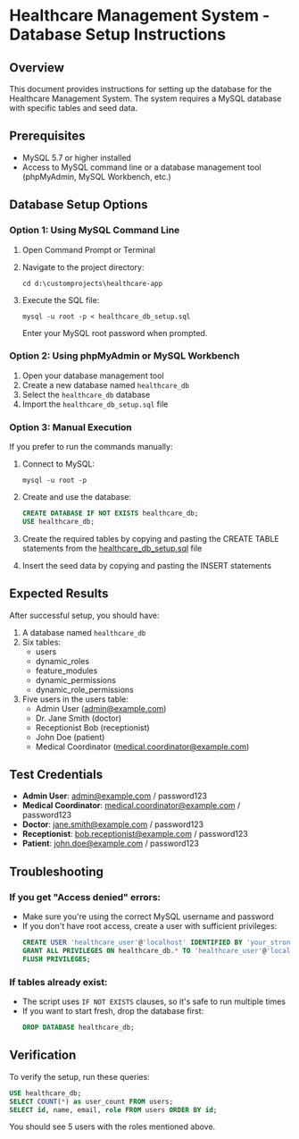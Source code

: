 # Healthcare Management System - Database Setup Instructions

## Overview
This document provides instructions for setting up the database for the Healthcare Management System. The system requires a MySQL database with specific tables and seed data.

## Prerequisites
- MySQL 5.7 or higher installed
- Access to MySQL command line or a database management tool (phpMyAdmin, MySQL Workbench, etc.)

## Database Setup Options

### Option 1: Using MySQL Command Line

1. Open Command Prompt or Terminal
2. Navigate to the project directory:
   ```
   cd d:\customprojects\healthcare-app
   ```

3. Execute the SQL file:
   ```
   mysql -u root -p < healthcare_db_setup.sql
   ```
   
   Enter your MySQL root password when prompted.

### Option 2: Using phpMyAdmin or MySQL Workbench

1. Open your database management tool
2. Create a new database named `healthcare_db`
3. Select the `healthcare_db` database
4. Import the `healthcare_db_setup.sql` file

### Option 3: Manual Execution

If you prefer to run the commands manually:

1. Connect to MySQL:
   ```
   mysql -u root -p
   ```

2. Create and use the database:
   ```sql
   CREATE DATABASE IF NOT EXISTS healthcare_db;
   USE healthcare_db;
   ```

3. Create the required tables by copying and pasting the CREATE TABLE statements from the [healthcare_db_setup.sql](file:///d%3A/customprojects/healthcare-app/healthcare_db_setup.sql) file

4. Insert the seed data by copying and pasting the INSERT statements

## Expected Results

After successful setup, you should have:

1. A database named `healthcare_db`
2. Six tables:
   - users
   - dynamic_roles
   - feature_modules
   - dynamic_permissions
   - dynamic_role_permissions
3. Five users in the users table:
   - Admin User (admin@example.com)
   - Dr. Jane Smith (doctor)
   - Receptionist Bob (receptionist)
   - John Doe (patient)
   - Medical Coordinator (medical.coordinator@example.com)

## Test Credentials

- **Admin User**: admin@example.com / password123
- **Medical Coordinator**: medical.coordinator@example.com / password123
- **Doctor**: jane.smith@example.com / password123
- **Receptionist**: bob.receptionist@example.com / password123
- **Patient**: john.doe@example.com / password123

## Troubleshooting

### If you get "Access denied" errors:
- Make sure you're using the correct MySQL username and password
- If you don't have root access, create a user with sufficient privileges:
  ```sql
  CREATE USER 'healthcare_user'@'localhost' IDENTIFIED BY 'your_strong_password';
  GRANT ALL PRIVILEGES ON healthcare_db.* TO 'healthcare_user'@'localhost';
  FLUSH PRIVILEGES;
  ```

### If tables already exist:
- The script uses `IF NOT EXISTS` clauses, so it's safe to run multiple times
- If you want to start fresh, drop the database first:
  ```sql
  DROP DATABASE healthcare_db;
  ```

## Verification

To verify the setup, run these queries:

```sql
USE healthcare_db;
SELECT COUNT(*) as user_count FROM users;
SELECT id, name, email, role FROM users ORDER BY id;
```

You should see 5 users with the roles mentioned above.